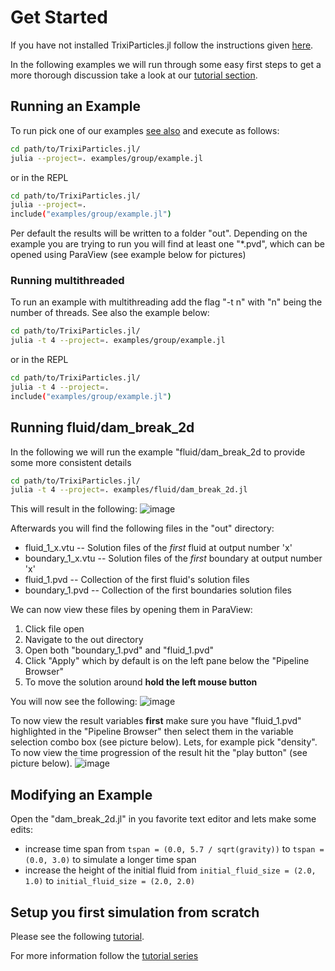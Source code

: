 # Get Started

If you have not installed TrixiParticles.jl follow the instructions given [here](install.md).

In the following examples we will run through some easy first steps to get a more thorough discussion take a look at our [tutorial section](tutorial.md).

## Running an Example
To run pick one of our examples [see also](examples.md) and execute as follows:

```bash
cd path/to/TrixiParticles.jl/
julia --project=. examples/group/example.jl
```

or in the REPL

```bash
cd path/to/TrixiParticles.jl/
julia --project=. 
include("examples/group/example.jl")
```

Per default the results will be written to a folder "out". Depending on the example you are trying to run you will find at least one "*.pvd", which can be opened using ParaView (see example below for pictures)

### Running multithreaded
To run an example with multithreading add the flag "-t n" with "n" being the number of threads.
See also the example below:

```bash
cd path/to/TrixiParticles.jl/
julia -t 4 --project=. examples/group/example.jl
```

or in the REPL

```bash
cd path/to/TrixiParticles.jl/
julia -t 4 --project=. 
include("examples/group/example.jl")
```


## Running fluid/dam\_break\_2d
In the following we will run the example "fluid/dam\_break\_2d to provide some more consistent details

```bash
cd path/to/TrixiParticles.jl/
julia -t 4 --project=. examples/fluid/dam_break_2d.jl
```

This will result in the following:
![image](https://github.com/svchb/TrixiParticles.jl/assets/10238714/f8d2c249-fd52-4958-bc8b-265bbadc49f2)

Afterwards you will find the following files in the "out" directory:
- fluid_1_x.vtu -- Solution files of the *first* fluid at output number 'x'
- boundary_1_x.vtu -- Solution files of the *first* boundary at output number 'x'
- fluid_1.pvd -- Collection of the first fluid's solution files
- boundary_1.pvd -- Collection of the first boundaries solution files

We can now view these files by opening them in ParaView:

1. Click file open
2. Navigate to the out directory
3. Open both "boundary_1.pvd" and "fluid_1.pvd"
4. Click "Apply" which by default is on the left pane below the "Pipeline Browser"
5. To move the solution around **hold the left mouse button**

You will now see the following:
![image](https://github.com/svchb/TrixiParticles.jl/assets/10238714/45c90fd2-984b-4eee-b130-e691cefb33ab)

To now view the result variables **first** make sure you have "fluid_1.pvd" highlighted in the "Pipeline Browser" then select them in the variable selection combo box (see picture below).
Lets, for example pick "density". To now view the time progression of the result hit the "play button" (see picture below).
![image](https://github.com/svchb/TrixiParticles.jl/assets/10238714/7565a13f-9532-4a69-9f81-e79505400b1c)


## Modifying an Example
Open the "dam_break_2d.jl" in you favorite text editor and lets make some edits:
- increase time span from `tspan = (0.0, 5.7 / sqrt(gravity))` to `tspan = (0.0, 3.0)` to simulate a longer time span
- increase the height of the initial fluid from `initial_fluid_size = (2.0, 1.0)` to `initial_fluid_size = (2.0, 2.0)`



## Setup you first simulation from scratch
Please see the following [tutorial](tut_setup.md). 

For more information follow the [tutorial series](tutorial.md)
